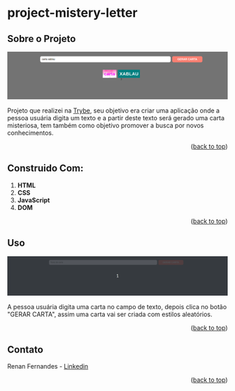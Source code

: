 <a name="readme-top"></a>
# project-mistery-letter

## Sobre o Projeto

![Mister Letter Screen Shot](./projectImage.png)

Projeto que realizei na [Trybe](https://github.com/tryber), seu objetivo era criar uma aplicação onde a pessoa usuária digita um texto e a partir deste texto será gerado uma carta misteriosa, tem também como objetivo promover a busca por novos conhecimentos.

<p align="right">(<a href="#readme-top">back to top</a>)</p>

## Construido Com:
 1. **HTML**
 3. **CSS**
 4. **JavaScript**
 5. **DOM**

<p align="right">(<a href="#readme-top">back to top</a>)</p>

## Uso

![Mister Letter Screen Shot](./projectGif.gif)

A pessoa usuária digita uma carta no campo de texto, depois clica no botão "GERAR CARTA", assim uma carta vai ser criada com estilos aleatórios.

<p align="right">(<a href="#readme-top">back to top</a>)</p>

## Contato

Renan Fernandes - [Linkedin](https://www.linkedin.com/in/orenanfernandes/)

<p align="right">(<a href="#readme-top">back to top</a>)</p>
